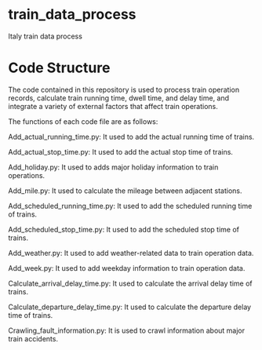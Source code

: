 # train_data_process

Italy train data process

# Code Structure

The code contained in this repository is used to process train operation records, calculate train running time, dwell time, and delay time, and integrate a variety of external factors that affect train operations.

The functions of each code file are as follows:

Add_actual_running_time.py: It used to add the actual running time of trains.

Add_actual_stop_time.py: It used to add the actual stop time of trains.

Add_holiday.py: It used to adds major holiday information to train operations.

Add_mile.py: It used to calculate the mileage between adjacent stations.

Add_scheduled_running_time.py: It used to add the scheduled running time of trains.

Add_scheduled_stop_time.py: It used to add the scheduled stop time of trains.

Add_weather.py: It used to add weather-related data to train operation data.

Add_week.py: It used to add weekday information to train operation data.

Calculate_arrival_delay_time.py: It used to calculate the arrival delay time of trains.

Calculate_departure_delay_time.py: It used to calculate the departure delay time of trains.

Crawling_fault_information.py: It is used to crawl information about major train accidents.

